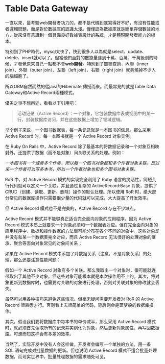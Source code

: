 # Table Data Gateway

一直以來，最考驗web開發者功力的，都不是代碼到底寫得好不好，有沒有性能或者邏輯問題，而是對於數據庫的認識太淺。僅僅認為數據庫就是簡單存儲數據的地方，從來沒有意識到一個具備良好數據表設計的系統，才是體現開發者能力的根本。

特別到了PHP時代，mysql太快了，快到很多人以為就是select、update、delete、insert就可以了。但當他們面對的數據量達到十萬、百萬、千萬級別的時候，才發覺原來自己一點都不會**web開發**。特別到了關聯查詢，內聯（inner join）、外聯（outer join）、左聯（left join）、右聯（right join）就夠燒掉不少人的腦細胞了。

所以ORM自然而然的從java的Hibernate 傳授而來。而最常見的就是Table Data Gateway和Active Record兩種模式。

優劣之爭不想再述，看看以下引用吧：

> 活动记录（Active Record）：一个对象，它包装数据库表或视图中的某一行，封装数据库访问，并在这些数据上增加了领域逻辑。

举个例子来说，一个图书数据表，每一条记录就是一本图书的信息。那么采用 Active Record 时，每一本图书就是一个 Active Record 对象实例。

在 Ruby On Rails 中，Active Record 除了最基本的将数据记录和一个对象互相映射外，还提供了数据（而不是对象）间关联关系的处理。例如：

*一本图书有一个或者多个作者，所以每一个图书对象都和多个作者对象关联。反过来一个作者可以写多本书，所以一个作者对象也和多个图书对象关联。*

RoR 中，对 Active Record 模式的实现完全利用了 Ruby 语言的灵活性，简短几行代码就可以定义一个关联。并且通过复杂的 ActiveRecord:Base 对象，提供了 CRUD（创建、读取、更新、删除）操作的默认处理。所以使用 RoR 时，绝大部分常见的数据库操作只需要很少量的代码就可以完成，大大提高了开发效率。

但 Active Record 模式也不是完美的，Active Record 存在不少缺点。

Active Record 模式并不能够真正适合完全面向对象的应用程序。因为 Active Record 模式本质上就要求一个对象必须和一个数据表对应。但在完全面向对象的应用程序中，数据和操作数据的方法很可能分布在各个不同的对象中，这些对象却并没有和某一个数据表完全对应，而且 Active Record 无法很好的处理对象的继承、聚合等面向对象常见的对象间关系；

如果在 Active Record 模式中添加了对数据关系（注意，不是对象关系）的处理，那么还要注意性能问题：

假如一个 Active Record 对象有多个关联。那么我取出一个对象时，很可能就连带取出了其他不少对象。但这些对象可能根本就是本次操作用不上的。其次，将对象更新到数据库时，也需要对关联的对象进行处理，否则对关联对象的修改就会丢失。

虽然可以用各种技巧来避免这些情况，但毫无疑问需要开发者对 RoR 的 Active Record 很熟悉才行。否则看上去很简单的代码，背后则会是噩梦般的数据库操作。

其次，假设我们要将数据库中每本书的单价减半，那么采用 Active Record 模式时，就必须首先读取所有的记录并实例化为对象，然后更新对象属性，再写回数据库。可想而知这样会有多差的效率。

当然了，实际开发中没有人会这样做。开发者会编写一个单独的方法，用一条 SQL 语句完成对批量数据的更新。但也说明 Active Record 模式不适合批量处理数据，而现实世界中，批量处理数据的需求随处可见。